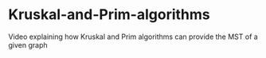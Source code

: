 # Kruskal-and-Prim-algorithms
Video explaining how Kruskal and Prim algorithms can provide the MST of a given graph
